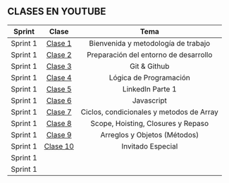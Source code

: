 ## CLASES EN YOUTUBE


|  Sprint  |  Clase   | Tema |
| :------------: | :------------: | :------------: |
|  Sprint 1  |[ Clase 1](https://acortar.link/1b8m0F " Clase 1")   | Bienvenida y metodología de trabajo  |
|  Sprint 1 |  [Clase 2](https://acortar.link/49BEbG "Clase 2") |  Preparación del entorno de desarrollo |
|  Sprint 1 | [Clase 3](https://acortar.link/bS7iJ8 "Clase 3") | Git & Github|
|  Sprint 1 | [Clase 4](https://acortar.link/A54ToA "Clase 4") | Lógica de Programación|
| Sprint 1 | [Clase 5](https://www.youtube.com/watch?v=Sxe3O0FxR60&list=PLdjMYCUbLK86crpNWnm6Tb-pX890J8RCo&index=5 "Clase 5") | LinkedIn Parte 1|
|  Sprint 1 |[ Clase 6 ](https://www.youtube.com/watch?v=Cn2QuNyMr9I&list=PLdjMYCUbLK86crpNWnm6Tb-pX890J8RCo&index=6 " Clase 6 ")| Javascript|
| Sprint 1 | [Clase 7](https://www.youtube.com/watch?v=-bs3lDpFF64&list=PLdjMYCUbLK86crpNWnm6Tb-pX890J8RCo&index=7 "Clase 7") | Ciclos, condicionales y metodos de Array|
|  Sprint 1 | [Clase 8](https://www.youtube.com/watch?v=ROWSVFtWyAE&list=PLdjMYCUbLK86crpNWnm6Tb-pX890J8RCo&index=8 "Clase 8") | Scope, Hoisting, Closures y Repaso|
| Sprint 1 | [Clase 9](https://www.youtube.com/watch?v=EaSEz3XgeXk&list=PLdjMYCUbLK86crpNWnm6Tb-pX890J8RCo&index=9 "Clase 9") | Arreglos y Objetos (Métodos)|
|  Sprint 1 |[ Clase 10](https://www.youtube.com/watch?v=UgcTLeU3dsM&list=PLdjMYCUbLK86crpNWnm6Tb-pX890J8RCo&index=10 " Clase 10") | Invitado Especial |
|  Sprint 1 |   |   |
|   Sprint 1|   |   | |



